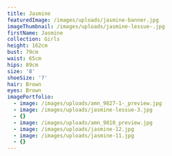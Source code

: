 ```yaml
---
title: Jasmine
featuredImage: /images/uploads/jasmine-banner.jpg
imageThumbnail: /images/uploads/jasmine-lessue-.jpg
firstName: Jasmine
collection: Girls
height: 162cm
bust: 79cm
waist: 65cm
hips: 89cm
size: '8'
shoeSize: '7'
hair: Brown
eyes: Brown
imagePortfolio:
  - image: /images/uploads/amn_9827-1-_preview.jpg
  - image: /images/uploads/jasmine-lessue-3.jpg
  - {}
  - image: /images/uploads/amn_9810_preview.jpg
  - image: /images/uploads/jasmine-12.jpg
  - image: /images/uploads/jasmine-11.jpg
  - {}
---
```


